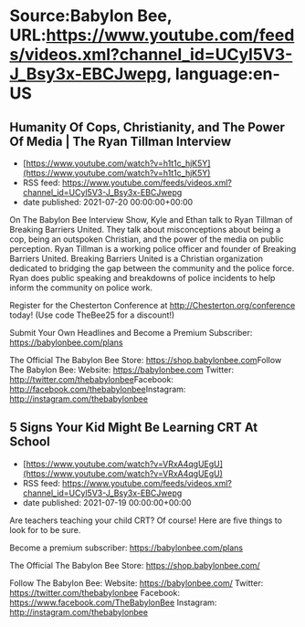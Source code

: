 # Source:Babylon Bee, URL:https://www.youtube.com/feeds/videos.xml?channel_id=UCyl5V3-J_Bsy3x-EBCJwepg, language:en-US

## Humanity Of Cops, Christianity, and The Power Of Media | The Ryan Tillman Interview
 - [https://www.youtube.com/watch?v=h1t1c_hjK5Y](https://www.youtube.com/watch?v=h1t1c_hjK5Y)
 - RSS feed: https://www.youtube.com/feeds/videos.xml?channel_id=UCyl5V3-J_Bsy3x-EBCJwepg
 - date published: 2021-07-20 00:00:00+00:00

On The Babylon Bee Interview Show, Kyle and Ethan talk to Ryan Tillman of Breaking Barriers United. They talk about misconceptions about being a cop, being an outspoken Christian, and the power of the media on public perception. Ryan Tillman is a working police officer and founder of Breaking Barriers United. Breaking Barriers United is a Christian organization dedicated to bridging the gap between the community and the police force. Ryan does public speaking and breakdowns of police incidents to help inform the community on police work. 

Register for the Chesterton Conference at http://Chesterton.org/conference today! (Use code TheBee25 for a discount!)

Submit Your Own Headlines and Become a Premium Subscriber: https://babylonbee.com/plans

The Official The Babylon Bee Store: https://shop.babylonbee.com​​​​
Follow The Babylon Bee:
Website: https://babylonbee.com​​​​
Twitter: http://twitter.com/thebabylonbee
​​​​Facebook: http://facebook.com/thebabylonbee
​​​​Instagram: http://instagram.com/thebabylonbee​

## 5 Signs Your Kid Might Be Learning CRT At School
 - [https://www.youtube.com/watch?v=VRxA4qgUEgU](https://www.youtube.com/watch?v=VRxA4qgUEgU)
 - RSS feed: https://www.youtube.com/feeds/videos.xml?channel_id=UCyl5V3-J_Bsy3x-EBCJwepg
 - date published: 2021-07-19 00:00:00+00:00

Are teachers teaching your child CRT? Of course! Here are five things to look for to be sure.

Become a premium subscriber:  https://babylonbee.com/plans

The Official The Babylon Bee Store:  https://shop.babylonbee.com/

Follow The Babylon Bee:
Website: https://babylonbee.com/
Twitter: https://twitter.com/thebabylonbee
Facebook: https://www.facebook.com/TheBabylonBee
Instagram: http://instagram.com/thebabylonbee

